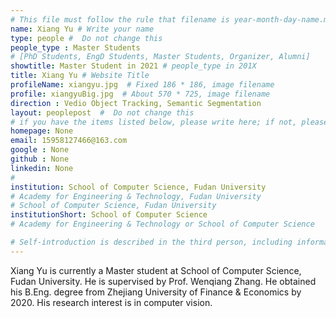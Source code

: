```yaml
---
# This file must follow the rule that filename is year-month-day-name.md .
name: Xiang Yu # Write your name
type: people #  Do not change this
people_type : Master Students
# [PhD Students, EngD Students, Master Students, Organizer, Alumni]
showtitle: Master Student in 2021 # people_type in 201X
title: Xiang Yu # Website Title
profileName: xiangyu.jpg  # Fixed 186 * 186, image filename
profile: xiangyuBig.jpg  # About 570 * 725, image filename
direction : Vedio Object Tracking, Semantic Segmentation
layout: peoplepost  #  Do not change this
# if you have the items listed below, please write here; if not, please write None.
homepage: None
email: 15958127466@163.com
google : None
github : None
linkedin: None
# 
institution: School of Computer Science, Fudan University
# Academy for Engineering & Technology, Fudan University
# School of Computer Science, Fudan University
institutionShort: School of Computer Science
# Academy for Engineering & Technology or School of Computer Science

# Self-introduction is described in the third person, including information such as educational experience
---
```


Xiang Yu is currently a Master student at School of Computer Science, Fudan University. He is supervised by Prof. Wenqiang Zhang. He obtained his B.Eng. degree from Zhejiang University of Finance & Economics by 2020. His research interest is in computer vision.



 

